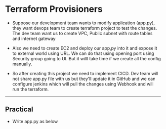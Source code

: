 # Terraform Provisioners

- Suppose our development team wants to modify application (app.py), they want devops team to create terraform project to test the changes. The dev team want us to create VPC, Public subnet with route tables and internet gateway
- Also we need to create EC2 and deploy our app,py into it and expose it to external world using URL. We can do that using opening port using Security group going to UI. But it willl take time if we create all the config manually.

- So after creating this project we need to implement CICD. Dev team will not share app.py file with us but they'll update it in GitHub and we can configure jenkins which will pull the changes using Webhook and will run the terraform.

----------------------------------------------------------------------------

Practical
-
- Write app.py as below

